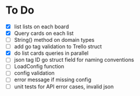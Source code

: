 # To Do

- [x] list lists on each board
- [x] Query cards on each list
- [ ] String() method on domain types
- [ ] add go tag validation to Trello struct
- [x] do list cards queries in parallel
- [ ] json tag ID go struct field for naming conventions
- [ ] LoadConfig function
- [ ] config validation
- [ ] error message if missing config
- [ ] unit tests for API error cases, invalid json
